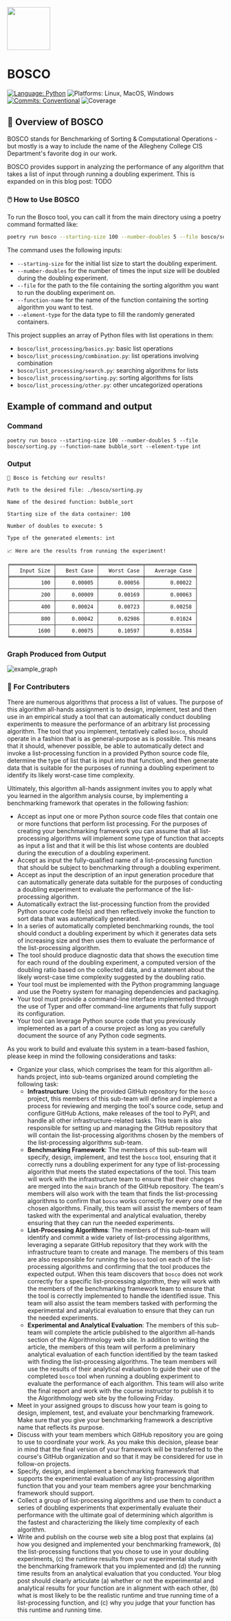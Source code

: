<img src="images/BOSCO_Icon.png" width="100" height="100">

# BOSCO

[![Language:
Python](https://img.shields.io/badge/Language-Python-blue.svg)](https://github.com/gkapfham/chasten/search?l=python)
![Platforms: Linux, MacOS, Windows](https://img.shields.io/badge/Platform-Linux%20%7C%20MacOS%20%7C%20Windows-blue.svg)
[![Commits: Conventional](https://img.shields.io/badge/Commits-Conventional-blue.svg)](https://www.conventionalcommits.org/en/v1.0.0/)
![Coverage](https://img.shields.io/endpoint?url=https://gist.githubusercontent.com/gkapfham/5300aa276fa9261b2b21b96c3141b3ad/raw/covbadge.json)

## 🐶 Overview of BOSCO

BOSCO stands for Benchmarking of Sorting & Computational Operations -
but mostly is a way to include the name of the Allegheny College CIS
Department's favorite dog in our work.

BOSCO provides support in analyzing the performance of any algorithm
that takes a list of input through running a doubling experiment.
This is expanded on in this blog post: TODO

### 🖱️ How to Use BOSCO

To run the Bosco tool, you can call it from the main directory using a poetry
command formatted like:

```sh
poetry run bosco --starting-size 100 --number-doubles 5 --file bosco/sorting.py --function-name bubble_sort --element-type int
```

The command uses the following inputs:

- `--starting-size` for the initial list size to start the doubling experiment.
- `--number-doubles` for the number of times the input size will be doubled
  during the doubling experiment.
- `--file` for the path to the file containing the sorting algorithm you want to
  run the doubling experiment on.
- `--function-name` for the name of the function containing the sorting
  algorithm you want to test.
- `--element-type` for the data type to fill the randomly generated containers.

This project supplies an array of Python files with list operations in them:

* `bosco/list_processing/basics.py`: basic list operations
* `bosco/list_processing/combination.py`: list operations involving combination
* `bosco/list_processing/search.py`: searching algorithms for lists
* `bosco/list_processing/sorting.py`: sorting algorithms for lists
* `bosco/list_processing/other.py`: other uncategorized operations

## Example of command and output

### Command

```terminal
poetry run bosco --starting-size 100 --number-doubles 5 --file bosco/sorting.py --function-name bubble_sort --element-type int
```

### Output

```terminal
🐶 Bosco is fetching our results!

Path to the desired file: ./bosco/sorting.py

Name of the desired function: bubble_sort

Starting size of the data container: 100

Number of doubles to execute: 5

Type of the generated elements: int

📈 Here are the results from running the experiment!

╒══════════════╤═════════════╤══════════════╤════════════════╕
│   Input Size │   Best Case │   Worst Case │   Average Case │
╞══════════════╪═════════════╪══════════════╪════════════════╡
│          100 │     0.00005 │      0.00056 │        0.00022 │
├──────────────┼─────────────┼──────────────┼────────────────┤
│          200 │     0.00009 │      0.00169 │        0.00063 │
├──────────────┼─────────────┼──────────────┼────────────────┤
│          400 │     0.00024 │      0.00723 │        0.00258 │
├──────────────┼─────────────┼──────────────┼────────────────┤
│          800 │     0.00042 │      0.02986 │        0.01024 │
├──────────────┼─────────────┼──────────────┼────────────────┤
│         1600 │     0.00075 │      0.10597 │        0.03584 │
╘══════════════╧═════════════╧══════════════╧════════════════╛
```

### Graph Produced from Output

![example_graph](https://github.com/Algorithmology/bosco/assets/70417208/0be0e695-f06c-490a-98df-cb3eaaf5ca07)

### 📝 For Contributers

There are numerous algorithms that process a list of values. The purpose of this
algorithm all-hands assignment is to design, implement, test and then use in an
empirical study a tool that can automatically conduct doubling experiments to
measure the performance of an arbitrary list processing algorithm. The tool that
you implement, tentatively called `bosco`, should operate in a fashion that is
as general-purpose as is possible. This means that it should, whenever possible,
be able to automatically detect and invoke a list-processing function in a
provided Python source code file, determine the type of list that is input into
that function, and then generate data that is suitable for the purposes of
running a doubling experiment to identify its likely worst-case time complexity.

Ultimately, this algorithm all-hands assignment invites you to apply what you
learned in the algorithm analysis course, by implementing a benchmarking
framework that operates in the following fashion:

- Accept as input one or more Python source code files that contain one or more
  functions that perform list processing. For the purposes of creating your
  benchmarking framework you can assume that all list-processing algorithms will
  implement some type of function that accepts as input a list and that it will
  be this list whose contents are doubled during the execution of a doubling
  experiment.
- Accept as input the fully-qualified name of a list-processing function that
  should be subject to benchmarking through a doubling experiment.
- Accept as input the description of an input generation procedure that can
  automatically generate data suitable for the purposes of conducting a doubling
  experiment to evaluate the performance of the list-processing algorithm.
- Automatically extract the list-processing function from the provided Python
  source code file(s) and then reflectively invoke the function to sort data
  that was automatically generated.
- In a series of automatically completed benchmarking rounds, the tool should
  conduct a doubling experiment by which it generates data sets of increasing
  size and then uses them to evaluate the performance of the list-processing
  algorithm.
- The tool should produce diagnostic data that shows the execution time for each
  round of the doubling experiment, a computed version of the doubling ratio
  based on the collected data, and a statement about the likely worst-case time
  complexity suggested by the doubling ratio.
- Your tool must be implemented with the Python programming language and use the
  Poetry system for managing dependencies and packaging.
- Your tool must provide a command-line interface implemented through the use of
  Typer and offer command-line arguments that fully support its configuration.
- Your tool can leverage Python source code that you previously implemented as a
  part of a course project as long as you carefully document the source of any
  Python code segments.

As you work to build and evaluate this system in a team-based fashion, please
keep in mind the following considerations and tasks:

- Organize your class, which comprises the team for this algorithm all-hands
  project, into sub-teams organized around completing the following task:
  - **Infrastructure**: Using the provided GitHub repository for the `bosco`
    project, this members of this sub-team will define and implement a process
    for reviewing and merging the tool's source code, setup and configure GitHub
    Actions, make releases of the tool to PyPI, and handle all other
    infrastructure-related tasks. This team is also responsible for setting up
    and managing the GitHub repository that will contain the list-processing
    algorithms chosen by the members of the list-processing algorithms
    sub-team.
  - **Benchmarking Framework**: The members of this sub-team will specify,
    design, implement, and test the `bosco` tool, ensuring that it correctly
    runs a doubling experiment for any type of list-processing algorithm that
    meets the stated expectations of the tool. This team will work with the
    infrastructure team to ensure that their changes are merged into the `main`
    branch of the GitHub repository. The team's members will also work with the
    team that finds the list-processing algorithms to confirm that `bosco` works
    correctly for every one of the chosen algorithms. Finally, this team will
    assist the members of team tasked with the experimental and analytical
    evaluation, thereby ensuring that they can run the needed experiments.
  - **List-Processing Algorithms**: The members of this sub-team will identify
    and commit a wide variety of list-processing algorithms, leveraging a
    separate GitHub repository that they work with the infrastructure team to
    create and manage. The members of this team are also responsible for running
    the `bosco` tool on each of the list-processing algorithms and confirming
    that the tool produces the expected output. When this team discovers that
    `bosco` does not work correctly for a specific list-processing algorithm,
    they will work with the members of the benchmarking framework team to ensure
    that the tool is correctly implemented to handle the identified issue. This
    team will also assist the team members tasked with performing the
    experimental and analytical evaluation to ensure that they can run the
    needed experiments.
  - **Experimental and Analytical Evaluation**: The members of this sub-team
    will complete the article published to the algorithm all-hands section of
    the Algorithmology web site. In addition to writing the article, the members
    of this team will perform a preliminary analytical evaluation of each
    function identified by the team tasked with finding the list-processing
    algorithms. The team members will use the results of their analytical
    evaluation to guide their use of the completed `bosco` tool when running a
    doubling experiment to evaluate the performance of each algorithm. This team
    will also write the final report and work with the course instructor to
    publish it to the Algorithmology web site by the following Friday.
- Meet in your assigned groups to discuss how your team is going to design,
  implement, test, and evaluate your benchmarking framework. Make sure that you
  give your benchmarking framework a descriptive name that reflects its purpose.
- Discuss with your team members which GitHub repository you are going to use to
  coordinate your work. As you make this decision, please bear in mind that the
  final version of your framework will be transferred to the course's GitHub
  organization and so that it may be considered for use in follow-on projects.
- Specify, design, and implement a benchmarking framework that supports the
  experimental evaluation of any list-processing algorithm function that you and
  your team members agree your benchmarking framework should support.
- Collect a group of list-processing algorithms and use them to conduct a series
  of doubling experiments that experimentally evaluate their performance with
  the ultimate goal of determining which algorithm is the fastest and
  characterizing the likely time complexity of each algorithm.
- Write and publish on the course web site a blog post that explains (a) how you
  designed and implemented your benchmarking framework, (b) the list-processing
  functions that you chose to use in your doubling experiments, (c) the runtime
  results from your experimental study with the benchmarking framework that you
  implemented and (d) the running time results from an analytical evaluation
  that you conducted. Your blog post should clearly articulate (a) whether or
  not the experimental and analytical results for your function are in alignment
  with each other, (b) what is most likely to be the realistic runtime and true
  running time of a list-processing function, and (c) why you judge that your
  function has this runtime and running time.
